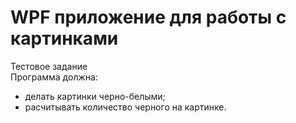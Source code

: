 # WPF приложение для работы с картинками
Тестовое задание <br>
Программа должна:
* делать картинки черно-белыми;
* расчитывать количество черного на картинке.
